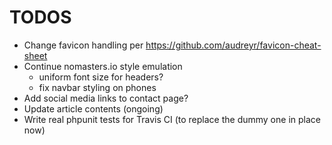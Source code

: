 # TODOS
* Change favicon handling per https://github.com/audreyr/favicon-cheat-sheet
* Continue nomasters.io style emulation
  * uniform font size for headers?
  * fix navbar styling on phones
* Add social media links to contact page?
* Update article contents (ongoing)
* Write real phpunit tests for Travis CI (to replace the dummy one in place now)
